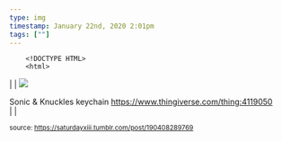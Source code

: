 ```yaml
---
type: img
timestamp: January 22nd, 2020 2:01pm
tags: [""]
---
```

        <!DOCTYPE HTML>
        <html>
  <head>
      <meta http-equiv="Content-Type" content="text/html; charset=utf-8"/>
      <link rel="stylesheet" type="text/css" href="../style.css"/>
  </head>
  <body>|  | <img src="https://saturdayxiii.github.io/media/190408289769.jpg"/>

Sonic &amp; Knuckles keychain
<a href="https://www.thingiverse.com/thing:4119050" target="_blank">https://www.thingiverse.com/thing:4119050</a><br/> |  |

  
<small>source: https://saturdayxiii.tumblr.com/post/190408289769</small>